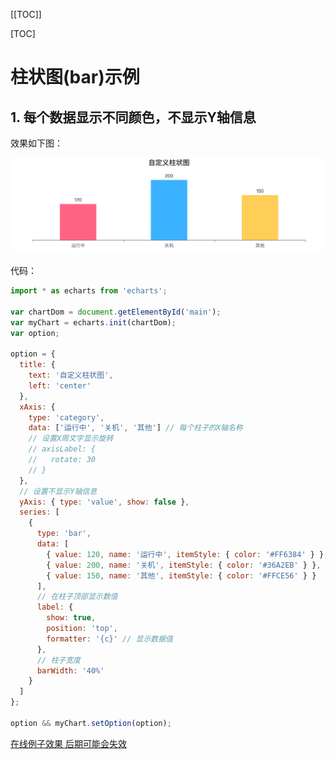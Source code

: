 [[TOC]]

[TOC]



# 柱状图(bar)示例

## 1. 每个数据显示不同颜色，不显示Y轴信息

效果如下图：

![](./img/003-bar1.png)

代码：

```js
import * as echarts from 'echarts';

var chartDom = document.getElementById('main');
var myChart = echarts.init(chartDom);
var option;

option = {
  title: {
    text: '自定义柱状图',
    left: 'center'
  },
  xAxis: {
    type: 'category',
    data: ['运行中', '关机', '其他'] // 每个柱子的X轴名称
    // 设置X周文字显示旋转
    // axisLabel: {
    //   rotate: 30
    // }
  },
  // 设置不显示Y轴信息
  yAxis: { type: 'value', show: false },
  series: [
    {
      type: 'bar',
      data: [
        { value: 120, name: '运行中', itemStyle: { color: '#FF6384' } },
        { value: 200, name: '关机', itemStyle: { color: '#36A2EB' } },
        { value: 150, name: '其他', itemStyle: { color: '#FFCE56' } }
      ],
      // 在柱子顶部显示数值
      label: {
        show: true,
        position: 'top',
        formatter: '{c}' // 显示数据值
      },
      // 柱子宽度
      barWidth: '40%'
    }
  ]
};

option && myChart.setOption(option);
```

[在线例子效果 后期可能会失效](https://echarts.apache.org/examples/zh/editor.html?c=bar-simple&code=PYBwLglsB2AEC8sDeAoWtJgDYFMBcya6GOAHmAQOSBXgYFnagknKCP5oG1Ogf2qUA0R6uAZhbEoBjHNDA4ATpSIBfLulIBBUhADOBVMQwBPEPkFCAhuIDmwCds7dYAE2OGCAbUqAF-MAyEYFo5ToMDOioC5zb0pAN0VANblKAF0OWAB6aNhAeetAKjlGQAVtQBC3AA1AF3jAWBVAB89rWNhAPujAO38MwAsVQHDTQHVtQD4zQC5PQGnTQBt4wrjDFVUAGUMAIxwsDXbiCWAwY30AZgAGWBGZWXkYuLLAWDlGgE0swEP5QHsDIm1lNQ0dPSoAN0MsAFccb1UAC2AAdwJea9UcWDkiL4kIDh1LBHJpiGBdPpKH1DFJlug7BMnNZ0EhYFdbvoAIwAJhmUWghgAtlD3F4ohBxESAMoQ3CnITALDmKgAYgAYuyAGxTAAcABZKD8fvDiGiMXcCHj8bBCSSqP5vJScDS6fo0YzmRI2VMuYocQBRABCQpkIpRyHR10lsCxAFYZXKoaElVTadp6ZbNSzBBz2QBhA12rmm81adDWSIjQAU6qlAG4ZgAuExqAB1NADwK1iw_UGw3DsCerwIYAkd1F6BAwFUlKg0CoYFAVlzvHMROM4m1giQQhkQqKKcAdsbprS_LRFVKAXu1AGV61hhEgA6hAbGBHlR-TMAKTSdAycIoGQAbiAA)

<iframe
  :src="$withBase('/echarts-example/bar/001-bar1.html')"
  width="80%" height="200"
  frameborder="0" scrolling="No" leftmargin="0" topmargin="0"
/>


## 2. 堆叠柱状图

效果如下图：

![](./img/003-bar2.png)

代码：

```js
var option = {
  tooltip: {
    trigger: 'axis',
    axisPointer: {
      type: 'shadow'
    }
  },
  xAxis: {
    type: 'category',
    data: ['已用', '可用']
  },
  yAxis: {
    type: 'value'
  },
  color: ['#b8741a', '#c280ff'],
  series: [
    {
      name: '数据卷',
      type: 'bar',
      stack: 'Ad',
      emphasis: {
        focus: 'series'
      },
      data: [47804, 24230],
      // 柱子宽度
      barWidth: '30%'
    },
    {
      name: '系统盘',
      type: 'bar',
      stack: 'Ad',
      emphasis: {
        focus: 'series'
      },
      data: [54651, 37200]
    }
  ]
};
option && myChart.setOption(option);
```

[在线例子效果 后期可能会失效](https://echarts.apache.org/examples/zh/editor.html?c=bar-simple&code=PYBwLglsB2AEC8sDeAoWszGAG0iAXMmuhgE4QDmFApqYQOQCGAHhAM70A0x6L7ACsAjQwtQqhIkwATxDUGbABaMAJsADu9HrAC-xHd3TMAgqzbjtMuQwDGjURWClpXbSvuNCAbXqAn3UAUrlyw9ID3yoEAuvqGsNKm7BaSVvLBAG6M2ACu1FroBsQ2OE7e9ADEAEYAHADsACwAjIxBpTYATBUADABmnfTh0Wy0ENTmsF7aEpKw0IwAtsn0gA6mgHbGgO7KrpMYsvNljKTrk2xgjDYA1gzGKvuS1DMgymzxRBvoncA2GSP0A-TDOZN5G3cR28NSqHRqnFgLRqLQAzO0-tp0AB6ZGwQCP5oAFbUAvdqAMr0kbAdqQAOoQFRgRQMeEAUj-uWi6AmkmmcwYgG-fQD7foANtyuUi2DCJvPQh2OZ2CFyFsBud0YDxGTMmr3en2-Qw4BIBkyBnlGAFYagA2XV1SGwqotdoIhm6aKRHQAbiAA)

<iframe
  :src="$withBase('/echarts-example/bar/002-bar.html')"
  width="80%" height="200"
  frameborder="0" scrolling="No" leftmargin="0" topmargin="0"
/>





## 3. 柱状图横向显示，成组出现

这个图标特点：

1、横向显示，每个坐标点成组出现。    
2、坐标点名字超长，设置方法换行显示。    
3、鼠标移到柱子上会显示详情信息。    
4、每个柱子颜色不一样。

效果如下图：

![](./img/003-bar3.png)

代码：

```js
const chart = echarts.init(document.getElementById('chart'));

const categories = [
  '一月销售数据特别特别特别长的名称',
  '二月产品类别名称也很长需要处理',
  '三月类目'
];

// 工具函数：长标签自动换行
function wrapLabel(value, maxLength = 6) {
  if (!value) return '';
  const rowCount = Math.ceil(value.length / maxLength);
  let result = '';
  for (let i = 0; i < rowCount; i++) {
    const start = i * maxLength;
    const end = start + maxLength;
    result += value.substring(start, end);
    if (i < rowCount - 1) result += '\n';
  }
  return result;
}

// 在柱状图的末端/顶部 显示值
const labelOption = {
  show: true,
  position: 'right',  // 横向条形图，数字在右边显示（柱子末端）
  formatter: '{c}%',  // 显示值+百分号
  color: '#333',
  fontSize: 12
};

const option = {
  // 鼠标放到 柱子上出现弹窗显示的内容
  tooltip: {
    trigger: 'item',
    formatter: function (params) {
      return `
        <div>
          ${params.marker} <strong>${params.seriesName}</strong><br/>
          类目: ${params.name} <br/>
          值: ${params.value}%<br/>
          详情: ${params.data.info || '无'}
        </div>
      `;
    }
  },
  // 数据标识
  legend: {
    data: ['产品A', '产品B', '产品C', '产品D']
  },
  // 图表距离容器边缘位置
  grid: { left: '5%', right: '10%', bottom: '10%', containLabel: true },
  // X轴坐标
  xAxis: { 
    type: 'value',
    // 显示单位
    axisLabel: { formatter: '{value}%' },
    max: 100
  },
  yAxis: { 
    type: 'category', 
    data: categories,
    axisLabel: {
      formatter: function (value) {
        return wrapLabel(value, 6);
      }
    },
    triggerEvent: true
  },
  series: [
    {
      name: '产品A',
      type: 'bar',
      label: labelOption,
      data: [
        { value: 45, info: 'A-一月详情', itemStyle: { color: '#e74c3c' } },
        { value: 60, info: 'A-二月详情', itemStyle: { color: '#9b59b6' } },
        { value: 30, info: 'A-三月详情', itemStyle: { color: '#1abc9c' } }
      ]
    },
    {
      name: '产品B',
      type: 'bar',
      label: labelOption,
      data: [
        { value: 20, info: 'B-一月详情', itemStyle: { color: '#3498db' } },
        { value: 35, info: 'B-二月详情', itemStyle: { color: '#f39c12' } },
        { value: 50, info: 'B-三月详情', itemStyle: { color: '#2ecc71' } }
      ]
    },
    {
      name: '产品C',
      type: 'bar',
      label: labelOption,
      data: [
        { value: 15, info: 'C-一月详情', itemStyle: { color: '#e67e22' } },
        { value: 40, info: 'C-二月详情', itemStyle: { color: '#2980b9' } },
        { value: 25, info: 'C-三月详情', itemStyle: { color: '#c0392b' } }
      ]
    },
    {
      name: '产品D',
      type: 'bar',
      label: labelOption,
      data: [
        { value: 10, info: 'D-一月详情', itemStyle: { color: '#8e44ad' } },
        { value: 25, info: 'D-二月详情', itemStyle: { color: '#16a085' } },
        { value: 20, info: 'D-三月详情', itemStyle: { color: '#27ae60' } }
      ]
    }
  ]
};

chart.setOption(option);

// 鼠标移到Y轴坐标上悬停显示完整信息（tooltip）
chart.on('mouseover', function (params) {
  if (params.componentType === 'yAxis') {
    chart.dispatchAction({
      type: 'showTip',
      seriesIndex: 0,
      name: params.value,
      position: 'top',
      dataIndex: categories.indexOf(params.value)
    });
  }
});
chart.on('mouseout', function (params) {
  if (params.componentType === 'yAxis') {
    chart.dispatchAction({ type: 'hideTip' });
  }
});
```

[在线例子效果 后期可能会失效](https://echarts.apache.org/examples/zh/editor.html?c=bar-y-category&code=MYewdgzgLgBMCGUCmBzEAnAlkiMC8MA2gFAwwDkgAHKAQ5oACpgdKqAOpoHbGgnk6DUShx4P6pgIW6CwKoAfPcgBpSFQDFy1QOVygQZVA3j7shgfTlAEfrdAAOmBAyMAgmoDAXUePKBIOWrzAd27liAXQDcxYgHpHMQKe6gd0VAv4qNAWP_dA4BaAft6AV4GAFUqARsaAMhHEAGYArmDAUJjgMADu6PAADgAy8ABGSAA2ABQAbvBFcUgiMAC28AAeOUhgKFAAFvgwAGwAlDAA3uKYMTAlAIQVVUgD6EhQcehgFOT2ZKCQsOggaQDCIAmwBACyiB0AdMBImKXT1RdFre1dLg3Nz5196zBP2zhxIrHVY_GIYcZ_GCYboABlsUJgAB4YDt9ocwFB4ZgANTYgbDMgbcDQGDQeDoYHQgBU9SaLTanR-RK2MFaABNumSKTBsbSPgyOkyUQCgTyCPckBcIHF8tAsG0SlyoLV2d9xGRRuNocjUQcjjAALQwACMcxFsGxBHIAB0wGtxABfcTzRbLYXSoH2J1OFyACnVAI_mgDanQB_arxANTmgHuvRyANwzABcJMEAfGaALk9ADwKxE2JKKBWKAHksslUgQCaSOrsAFwwKDoapiMhZEAQTAFsAV8hYFAdKCiMjOGCAKitAIgqgENzQBG-sHADD_jEA6tq-wDPyoBO-OTgAh__2ABW1I4BIf_EYPQDSgyHQrcGwAdAFJuzBe8mU9jAH5ugDAlQDvyuJQEUMK2AMQAZh_hjIYIxABlTAAC8kArY0ACZiAdexiBAfMUhWItxF7QACfP8QA-U0ABiUYDXQAoOUAL8VAAbnQBOfUAdK9k14QBQxUATu1xCgEAQCBTAsgrYsyCrTAUBQJBDwoJskDqP9CR3PcDwreJEmbcYsnJeA6ggfF1UJF0lhWAADFTCSRNlMDKAA-bSdJgAASQY5MyRSLgadAAGs-IdJE5XAFADPMyyFIgKU-OwCAADkFKQB1EUcFy2gMxF8nQRwjJMkyLArDz5OssAgqcqKYri-LCRTJKLJS7yJTPTLYuMnTADPowBRg3yzzrLZRB4AuTAwDBGAAB92ooQAD03IJ0cqRRw9MM4yNKFfqYAdWtLxcFh_EAMejxCeXiwDZdiVIaqB4ArQhyDkABBbs9tkAAhI65D2c7ZAAEXIaxHWm3tg0ACwjAF3YwBuz1owALNXnQAMf0AWXlADt_cQUCwNahl-JAYigVsAFZz1qdtO1bY0YQRmB8hAfcQDqFG0e7TYtpavJCiKCsq2qSbHpcAANQAXeMABXV_HERp9saTAIHYmAVKgABPLJwIoCURJ7Fxk0AVWV_pUpoOZJ4oubExAJIoQZivPKmVPeCCYRhB7xF5tmOa5nn-cF8gEGQNB0F57sNsaisLdQDA_OmsgZYgOWyaGYzFf3PjJISJIkPGCVlIGtS3QybJPfKSoa16NV4omsgpp59tePQABRMpWhhytqyQPWyAgXycB2lSOMJNK6jNg6RcJPmBdbfJyXrsgs1JisO9zRDwFdwlNu2ohyohiUKwAFlh2oWrBVt9oNGhqu7QS6kAvmni5193woD8kAAdnH4Av2AchJo1gbBhgMfehhafWpAOeDSkJfp-QVf18Fy-t_48gPwATnyLDABPRT5OVThfK-cdBZflvlCe-j9TAvyhG_NevMN4Q2_p-Y0BRgB_xPmfZOhJ7o6XAYSSuZBq611Om3Ssptm6t37u3bMXtu5FDzM2RhMBB7lwgdfSCsCZ4PwoCdBe1AkEr1Qegr-zFt6_y_OPP-AAONk-RQHnxypfa-X4p5wNnsIp-YiqrLxQR_TeMif4fhiF-PBUE1GkPipoqBFZYYCPgfoxBRjX5CUkZ_OA5jPyQSQMAYAe9jR2OMsQwk9jvbxUoa2C6NDG5mxbugGhrCu7MPYUhTh3Dh68KcSaHRgjWx7FEeIkxaDfGYJ3kgHoe8kCQUgnYzhZBHEzAnq4vR5BSnP08cg7xpiMH-J3pBJRMJ8h_2aSPNp1QKyQSKW47pBoPHGIGZUsxb4LHABhNYyCqiCERJUtE8hMA4kUDkLdThST6GpM4ek34mTe5gByfbPJGjIHtJNJ0oR5BrplL6RIwZ0jNmfkUUgce494Bsimfkz58y75dL-b01Z791lDJBTvY0PR4AwkUbDGF7y-HfNbH8lZXjUVSL8Ri3-kE97wFqTCcJ8VIkp3EPdWCQA)

<iframe
  :src="$withBase('/echarts-example/bar/003-bar3.html')"
  width="100%" height="500"
  frameborder="0" scrolling="No" leftmargin="0" topmargin="0"
/>